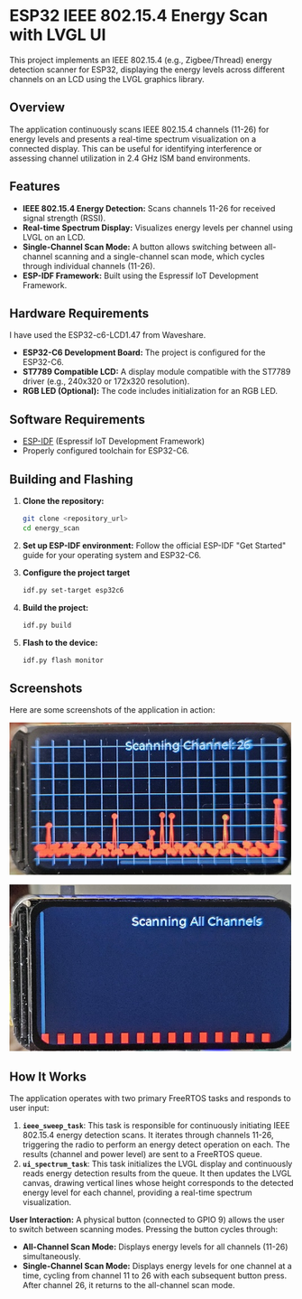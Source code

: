 # ESP32 IEEE 802.15.4 Energy Scan with LVGL UI

This project implements an IEEE 802.15.4 (e.g., Zigbee/Thread) energy detection scanner for ESP32, displaying the energy levels across different channels on an LCD using the LVGL graphics library.

## Overview

The application continuously scans IEEE 802.15.4 channels (11-26) for energy levels and presents a real-time spectrum visualization on a connected display. This can be useful for identifying interference or assessing channel utilization in 2.4 GHz ISM band environments.

## Features

*   **IEEE 802.15.4 Energy Detection:** Scans channels 11-26 for received signal strength (RSSI).
*   **Real-time Spectrum Display:** Visualizes energy levels per channel using LVGL on an LCD.
*   **Single-Channel Scan Mode:** A button allows switching between all-channel scanning and a single-channel scan mode, which cycles through individual channels (11-26).
*   **ESP-IDF Framework:** Built using the Espressif IoT Development Framework.

## Hardware Requirements
I have used the ESP32-c6-LCD1.47 from Waveshare.

*   **ESP32-C6 Development Board:** The project is configured for the ESP32-C6.
*   **ST7789 Compatible LCD:** A display module compatible with the ST7789 driver (e.g., 240x320 or 172x320 resolution).
*   **RGB LED (Optional):** The code includes initialization for an RGB LED.

## Software Requirements

*   [ESP-IDF](https://docs.espressif.com/projects/esp-idf/en/latest/esp32c6/get-started/index.html) (Espressif IoT Development Framework)
*   Properly configured toolchain for ESP32-C6.

## Building and Flashing

1.  **Clone the repository:**
    ```bash
    git clone <repository_url>
    cd energy_scan
    ```
2.  **Set up ESP-IDF environment:**
    Follow the official ESP-IDF "Get Started" guide for your operating system and ESP32-C6.
3.  **Configure the project target**
    ```bash
    idf.py set-target esp32c6
    ```

4.  **Build the project:**
    ```bash
    idf.py build
    ```
5.  **Flash to the device:**
    ```bash
    idf.py flash monitor
    ```

## Screenshots

Here are some screenshots of the application in action:

![Screenshot 1](imgs/screen1.jpg)

![Screenshot 2](imgs/screen2.jpg)

## How It Works

The application operates with two primary FreeRTOS tasks and responds to user input:

1.  **`ieee_sweep_task`**: This task is responsible for continuously initiating IEEE 802.15.4 energy detection scans. It iterates through channels 11-26, triggering the radio to perform an energy detect operation on each. The results (channel and power level) are sent to a FreeRTOS queue.
2.  **`ui_spectrum_task`**: This task initializes the LVGL display and continuously reads energy detection results from the queue. It then updates the LVGL canvas, drawing vertical lines whose height corresponds to the detected energy level for each channel, providing a real-time spectrum visualization.

**User Interaction:** A physical button (connected to GPIO 9) allows the user to switch between scanning modes. Pressing the button cycles through:
*   **All-Channel Scan Mode:** Displays energy levels for all channels (11-26) simultaneously.
*   **Single-Channel Scan Mode:** Displays energy levels for one channel at a time, cycling from channel 11 to 26 with each subsequent button press. After channel 26, it returns to the all-channel scan mode.
